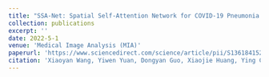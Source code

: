 ```yaml
---
title: "SSA-Net: Spatial Self-Attention Network for COVID-19 Pneumonia Infection Segmentation with Semi-Supervised Few-Shot Learning"
collection: publications
excerpt: ''
date: 2022-5-1
venue: 'Medical Image Analysis (MIA)'
paperurl: 'https://www.sciencedirect.com/science/article/pii/S1361841522001062'
citation: 'Xiaoyan Wang, Yiwen Yuan, Dongyan Guo, Xiaojie Huang, Ying Cui, Ming Xia, Zhenhua Wang, Cong Bai, Shengyong Chen. SSA-Net: Spatial Self-Attention Network for COVID-19 Pneumonia Infection Segmentation with Semi-Supervised Few-Shot Learning, 2022, <i>Medical Image Analysis (MIA)</i>, 2022, preprint.'
---
```

